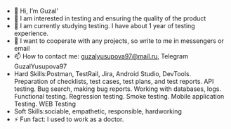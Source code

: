 - 👋 Hi, I’m Guzal'
- 👀 I am interested in testing and ensuring the quality of the product
- 🌱 I am currently studying testing. I have about 1 year of testing experience.
- 💞️ I want to cooperate with any projects, so write to me in messengers or email
- 📫 How to contact me: guzalyusupova97@mail.ru, Telegram GuzalYusupova97
- Hard Skills:Postman, TestRail, Jira, Android Studio, DevTools.
Preparation of checklists, test cases, test plans, and test reports. API testing.
Bug search, making bug reports.
Working with databases, logs.
Functional testing. Regression testing. Smoke testing. Mobile application Testing. WEB Testing
- Soft Skills:sociable, empathetic, responsible, hardworking
- ⚡ Fun fact: I used to work as a doctor.

<!---
GuzalYusupova/GuzalYusupova is a ✨ special ✨ repository because its `README.md` (this file) appears on your GitHub profile.
You can click the Preview link to take a look at your changes.
--->
